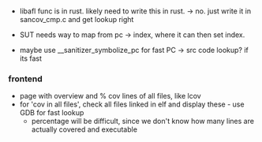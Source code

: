 ###

- libafl func is in rust. likely need to write this in rust. -> no. just write it in sancov_cmp.c and get lookup right

- SUT needs way to map from pc -> index, where it can then set index.

- maybe use \_\_sanitizer_symbolize_pc for fast PC -> src code lookup? if its fast

### frontend

- page with overview and % cov lines of all files, like lcov
- for 'cov in all files', check all files linked in elf and display these - use GDB for fast lookup
  - percentage will be difficult, since we don't know how many lines are actually covered and executable
